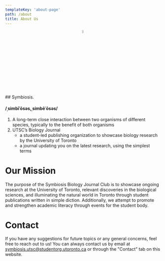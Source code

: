 ```yaml
---
templateKey: 'about-page'
path: /about
title: About Us
---
```


<p align="center">
  <img src="https://github.com/AB20CS/symbiosis-biology-journal/assets/69637288/f06a6534-af16-44a6-abb9-699faa24be54"  width="5%" height="5%">
</p>
## Symbiosis.

#### /ˌsimbīˈōsəs,ˌsimbēˈōsəs/

1. A long-term close interaction between two organisms of different species, typically to the benefit of both organisms
2. UTSC’s Biology Journal
    - a student-led publishing organization to showcase biology research by the University of Toronto
    - a journal updating you on the latest research, using the simplest terms

# Our Mission
The purpose of the Symbiosis Biology Journal Club is to showcase ongoing research at the University of Toronto, relevant discoveries in the biological sciences, and illuminating the natural world in Toronto through student publications written in simple diction. Additionally, we attempt to promote and strengthen academic literacy through events for the student body.

# Contact
If you have any suggestions for future topics or any general concerns, feel free to reach out to us! You can always contact us by email at [symbiosis.utsc@studentorg.utoronto.ca](mailto:symbiosis.utsc@studentorg.utoronto.ca) or through the "Contact" tab on this website. 
